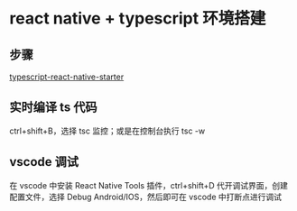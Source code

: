 # react native + typescript 环境搭建

## 步骤

[typescript-react-native-starter](https://github.com/Microsoft/TypeScript-React-Native-Starter#typescript-react-native-starter)

## 实时编译 ts 代码

ctrl+shift+B，选择 tsc 监控；或是在控制台执行 tsc -w

## vscode 调试

在 vscode 中安装 React Native Tools 插件，ctrl+shift+D 代开调试界面，创建配置文件，选择 Debug Android/IOS，然后即可在 vscode 中打断点进行调试
